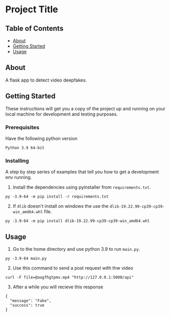 # Project Title

## Table of Contents

- [About](#about)
- [Getting Started](#getting_started)
- [Usage](#usage)

## About <a name = "about"></a>

A flask app to detect video deepfakes.

## Getting Started <a name = "getting_started"></a>

These instructions will get you a copy of the project up and running on your local machine for development and testing purposes.

### Prerequisites

Have the following python version

```
Python 3.9 64-bit
```

### Installing

A step by step series of examples that tell you how to get a development env running.

1. Install the dependencies using pyinstaller from ```requirements.txt```.
```
py -3.9-64 -m pip install -r requirements.txt
```

2. If ```dlib``` doesn't install on windows the use the ```dlib-19.22.99-cp39-cp39-win_amd64.whl``` file.
```
py -3.9-64 -m pip install dlib-19.22.99-cp39-cp39-win_amd64.whl
```

## Usage <a name = "usage"></a>

1. Go to the home directory and use python 3.9 to run ```main.py```.
```
py -3.9-64 main.py 
```

2. Use this command to send a post request with thw video
```
curl -F file=@aagfhgtpmv.mp4 "http://127.0.0.1:5000/api"
```

3. After a while you will recieve this response
```
{
  "message": "Fake",
  "success": true
}
```